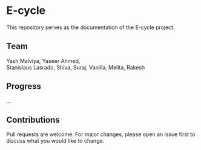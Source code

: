 # E-cycle
This repository serves as the documentation of the E-cycle project.


## Team
Yash Malviya, 
Yaseer Ahmed,  
Stanislaus Lasrado, 
Shiva, 
Suraj, 
Vanilla, 
Melita, 
Rakesh

## Progress

...



## Contributions 
Pull requests are welcome. For major changes, please open an issue first to discuss what you would like to change.
